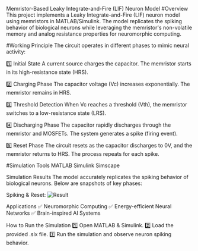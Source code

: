 
Memristor-Based Leaky Integrate-and-Fire (LIF) Neuron Model
#Overview
This project implements a Leaky Integrate-and-Fire (LIF) neuron model using memristors in MATLAB/Simulink. The model replicates the spiking behavior of biological neurons while leveraging the memristor's non-volatile memory and analog resistance properties for neuromorphic computing.

#Working Principle
The circuit operates in different phases to mimic neural activity:

1️⃣ Initial State
A current source charges the capacitor.
The memristor starts in its high-resistance state (HRS).

2️⃣ Charging Phase
The capacitor voltage (Vc) increases exponentially.
The memristor remains in HRS.

3️⃣ Threshold Detection
When Vc reaches a threshold (Vth), the memristor switches to a low-resistance state (LRS).

4️⃣ Discharging Phase
The capacitor rapidly discharges through the memristor and MOSFETs.
The system generates a spike (firing event).

5️⃣ Reset Phase
The circuit resets as the capacitor discharges to 0V, and the memristor returns to HRS.
The process repeats for each spike.

#Simulation Tools
MATLAB
Simulink
Simscape

Simulation Results
The model accurately replicates the spiking behavior of biological neurons. Below are snapshots of key phases:

Spiking & Reset:
![Result](https://github.com/user-attachments/assets/1c69dd69-2518-4f24-898d-5adbb88a48ae)

Applications
✅ Neuromorphic Computing
✅ Energy-efficient Neural Networks
✅ Brain-inspired AI Systems


How to Run the Simulation
1️⃣ Open MATLAB & Simulink.
2️⃣ Load the provided .slx file.
3️⃣ Run the simulation and observe neuron spiking behavior.

